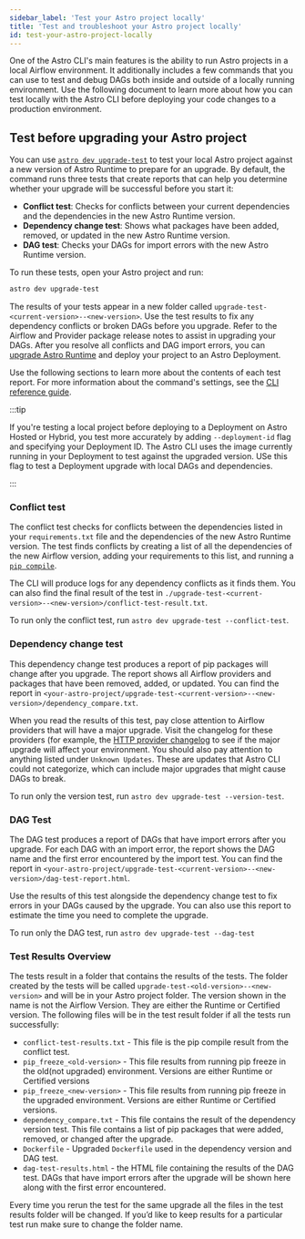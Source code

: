 ```yaml
---
sidebar_label: 'Test your Astro project locally'
title: 'Test and troubleshoot your Astro project locally'
id: test-your-astro-project-locally
---
```


One of the Astro CLI's main features is the ability to run Astro projects in a local Airflow environment. It additionally includes a few commands that you can use to test and debug DAGs both inside and outside of a locally running environment. Use the following document to learn more about how you can test locally with the Astro CLI before deploying your code changes to a production environment.

## Test before upgrading your Astro project

You can use [`astro dev upgrade-test`](astro-dev-upgrade-test.md) to test your local Astro project against a new version of Astro Runtime to prepare for an upgrade. By default, the command runs three tests that create reports that can help you determine whether your upgrade will be successful before you start it:

- **Conflict test**: Checks for conflicts between your current dependencies and the dependencies in the new Astro Runtime version.
- **Dependency change test**: Shows what packages have been added, removed, or updated in the new Astro Runtime version.
- **DAG test**: Checks your DAGs for import errors with the new Astro Runtime version.

To run these tests, open your Astro project and run:

```sh
astro dev upgrade-test
```

The results of your tests appear in a new folder called `upgrade-test-<current-version>--<new-version>`. Use the test results to fix any dependency conflicts or broken DAGs before you upgrade. Refer to the Airflow and Provider package release notes to assist in upgrading your DAGs. After you resolve all conflicts and DAG import errors, you can [upgrade Astro Runtime](upgrade-runtime.md) and deploy your project to an Astro Deployment.

Use the following sections to learn more about the contents of each test report. For more information about the command's settings, see the [CLI reference guide](cli/astro-dev-upgrade-test.md).

:::tip

If you're testing a local project before deploying to a Deployment on Astro Hosted or Hybrid, you test more accurately by adding  `--deployment-id` flag and specifying your Deployment ID. The Astro CLI uses the image currently running in your Deployment to test against the upgraded version. USe this flag to test a Deployment upgrade with local DAGs and dependencies.

:::

### Conflict test

The conflict test checks for conflicts between the dependencies listed in your `requirements.txt` file and the dependencies of the new Astro Runtime version. The test finds conflicts by creating a list of all the dependencies of the new Airflow version, adding your requirements to this list, and running a [`pip compile`](https://stackoverflow.com/questions/66751657/what-does-pip-compile-do-what-is-its-use-how-do-i-maintain-the-contents-of-my). 

The CLI will produce logs for any dependency conflicts as it finds them. You can also find the final result of the test in `./upgrade-test-<current-version>--<new-version>/conflict-test-result.txt`. 

To run only the conflict test, run `astro dev upgrade-test --conflict-test`.

### Dependency change test

This dependency change test produces a report of pip packages will change after you upgrade. The report shows all Airflow providers and packages that have been removed, added, or updated. You can find the report in `<your-astro-project/upgrade-test-<current-version>--<new-version>/dependency_compare.txt`. 

When you read the results of this test, pay close attention to Airflow providers that will have a major upgrade. Visit the changelog for these providers (for example, the [HTTP provider changelog](https://airflow.apache.org/docs/apache-airflow-providers-http/stable/changelog.html) to see if the major upgrade will affect your environment. You should also pay attention to anything listed under `Unknown Updates`. These are updates that Astro CLI could not categorize, which can include major upgrades that might cause DAGs to break.

To run only the version test, run `astro dev upgrade-test --version-test`.

### DAG Test

The DAG test produces a report of DAGs that have import errors after you upgrade. For each DAG with an import error, the report shows the DAG name and the first error encountered by the import test. You can find the report in `<your-astro-project/upgrade-test-<current-version>--<new-version>/dag-test-report.html`. 

Use the results of this test alongside the dependency change test to fix errors in your DAGs caused by the upgrade. You can also use this report to estimate the time you need to complete the upgrade.

To run only the DAG test, run `astro dev upgrade-test --dag-test`

### Test Results Overview

The tests result in a folder that contains the results of the tests. The folder created by the tests will be called `upgrade-test-<old-version>--<new-version>` and will be in your Astro project folder. The version shown in the name is not the Airflow Version. They are either the Runtime or Certified version. The following files will be in the test result folder if all the tests run successfully:

- `conflict-test-results.txt` - This file is the pip compile result from the conflict test.
- `pip_freeze_<old-version>` - This file results from running pip freeze in the old(not upgraded) environment. Versions are either Runtime or Certified versions
- `pip_freeze_<new-version>` - This file results from running pip freeze in the upgraded environment. Versions are either Runtime or Certified versions.
- `dependency_compare.txt` - This file contains the result of the dependency version test. This file contains a list of pip packages that were added, removed, or changed after the upgrade.
- `Dockerfile` - Upgraded `Dockerfile` used in the dependency version and DAG test.
- `dag-test-results.html` - the HTML file containing the results of the DAG test. DAGs that have import errors after the upgrade will be shown here along with the first error encountered.

Every time you rerun the test for the same upgrade all the files in the test results folder will be changed. If you’d like to keep results for a particular test run make sure to change the folder name.
